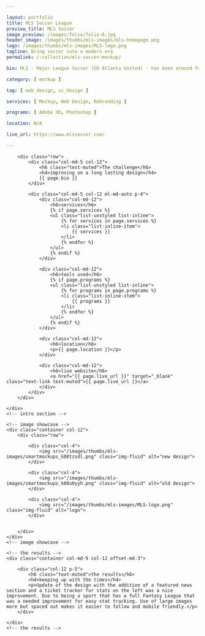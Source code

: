 ```yaml
---

layout: portfolio
title: MLS Soccer League
preview_title: MLS Soccer
image_preview: /images/folio/folio-6.jpg
header_image: /images/thumbs/mls-images/mls-homepage.png
logo: /images/thumbs/mls-images/MLS-logo.png
tagline: Bring soccer into a modern era
permalink: /:collection/mls-soccer-mockup/

bio: MLS - Major League Soccer (GO Atlanta United) - has been around for some time with their design. I saw the website after I was in need of a design challenge. The task at hand I set forth was to improve the design but not take away from the heavy use of images they use throughout their site.

category: [ mockup ]

tag: [ web_design, ui_design ]

services: [ Mockup, Web Design, Rebranding ]

programs: [ Adobe XD, Photoshop ]

location: N/A

live_url: https://www.mlssoccer.com/

---
```


<div id="intro">
    <!-- intro -->
    <div class="container col-md-9 col-12 ml-md-auto mr-md-auto p-5">

        <div class="row">
            <div class="col-md-5 col-12">
                <h6 class="text-muted">The challenge</h6>
                <h4>improving on a long lasting design</h4>
                {{ page.bio }}
            </div>

            <div class="col-md-5 col-12 ml-md-auto p-4">
                <div class="col-md-12">
                    <h6>services</h6>
					{% if page.services %}
                    <ul class="list-unstyled list-inline">
						{% for services in page.services %}
                        <li class="list-inline-item">
							{{ services }}
						</li>
						{% endfor %}
                    </ul>
					{% endif %}
                </div>
				
                <div class="col-md-12">
                    <h6>tools used</h6>
					{% if page.programs %}
                    <ul class="list-unstyled list-inline">
						{% for programs in page.programs %}
                        <li class="list-inline-item">
							{{ programs }}
						</li>
						{% endfor %}
                    </ul>
					{% endif %}
                </div>

                <div class="col-md-12">
                    <h6>location</h6>
                    <p>{{ page.location }}</p>
                </div>

                <div class="col-md-12">
                    <h6>live website</h6>
                    <a href="{{ page.live_url }}" target="_blank" class="text-link text-muted">{{ page.live_url }}</a>
                </div>
            </div>
        </div>

    </div>
    <!-- intro section -->

    <!-- image showcase -->
    <div class="container col-12">
        <div class="row">

            <div class="col-4">
                <img src="/images/thumbs/mls-images/smartmockups_k08tzsdl.png" class="img-fluid" alt="new design">
            </div>

            <div class="col-4">
                <img src="/images/thumbs/mls-images/smartmockups_k08u0yyh.png" class="img-fluid" alt="old design">
            </div>

            <div class="col-4">
                <img src="/images/thumbs/mls-images/MLS-logo.png" class="img-fluid" alt="logo">
            </div>


        </div>
    </div>
    <!-- image showcase -->

    <!-- the results -->
    <div class="container col-md-9 col-12 offset-md-3">

        <div class="col-12 p-5">
            <h6 class="text-muted">the results</h6>
            <h4>keeping up with the times</h4>
            <p>Update of the design with the addition of a featured news section and a ticket tracker for stats on the left was a nice improvement. Due to being a sport that has a full Fantasy League that was a needed improvement for easy stat tracking. Use of large images more but spaced out makes it easier to follow and mobile friendly.</p>
        </div>

    </div>
    <!-- the results -->

</div>
